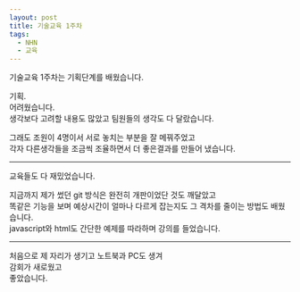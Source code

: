 ```yaml
---
layout: post
title: 기술교육 1주차
tags:
  - NHN
  - 교육
---
```


기술교육 1주차는 기획단계를 배웠습니다. 

기획.  
어려웠습니다. \
생각보다 고려할 내용도 많았고 팀원들의 생각도 다 달랐습니다. 

그래도 조원이 4명이서 서로 놓치는 부분을 잘 메꿔주었고 \
각자 다른생각들을 조금씩 조율하면서 더 좋은결과를 만들어 냈습니다. 

---

교육들도 다 재밌었습니다. 

지금까지 제가 썼던 git 방식은 완전히 개판이었단 것도 깨달았고 \
똑같은 기능을 보며 예상시간이 얼마나 다르게 잡는지도 그 격차를 줄이는 방법도 배웠습니다. \
javascript와 html도 간단한 예제를 따라하며 강의를 들었습니다. 

---

처음으로 제 자리가 생기고 노트북과 PC도 생겨 \
감회가 새로웠고 \
좋았습니다.

